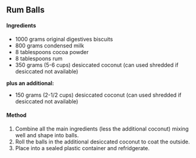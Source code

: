 ## Rum Balls

#### Ingredients

* 1000 grams original digestives biscuits
* 800 grams condensed milk
* 8 tablespoons cocoa powder
* 8 tablespoons rum
* 350 grams (5-6 cups) desiccated coconut (can used shredded if desiccated not available)

**plus an additional:**

* 150 grams (2-1/2 cups) desiccated coconut (can used shredded if desiccated not available)

#### Method

1. Combine all the main ingredients (less the additional coconut) mixing well and shape into balls.
1. Roll the balls in the additional desiccated coconut to coat the outside.
1. Place into a sealed plastic container and refridgerate.
